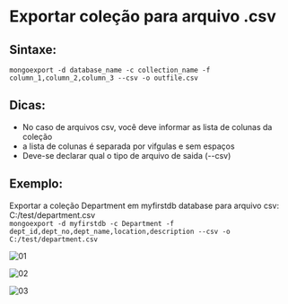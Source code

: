# Exportar coleção para arquivo .csv

## Sintaxe:
``` mongoexport -d database_name -c collection_name -f column_1,column_2,column_3 --csv -o outfile.csv ```

## Dicas:
- No caso de arquivos csv, você deve informar as lista de colunas da coleção
- a lista de colunas é separada por vifgulas e sem espaços
- Deve-se declarar qual o tipo de arquivo de saida (--csv)

## Exemplo: 
Exportar a coleção Department em myfirstdb database para arquivo csv: C:/test/department.csv                     
``` mongoexport -d myfirstdb -c Department -f dept_id,dept_no,dept_name,location,description --csv -o C:/test/department.csv ```
 
![01](https://raw.githubusercontent.com/brunogoncalves/docs/master/mongodb/imagens/exportcsv01.png)

![02](https://raw.githubusercontent.com/brunogoncalves/docs/master/mongodb/imagens/exportcsv02.png)

![03](https://raw.githubusercontent.com/brunogoncalves/docs/master/mongodb/imagens/exportcsv03.png)


